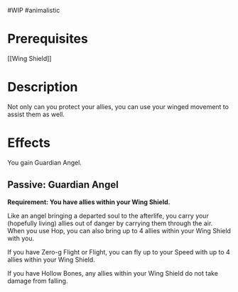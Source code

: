 #WIP #animalistic 

# Prerequisites

[[Wing Shield]]

# Description

Not only can you protect your allies, you can use your winged movement to assist them as well.

# Effects

You gain Guardian Angel.

## Passive: Guardian Angel

**Requirement: You have allies within your Wing Shield.**

Like an angel bringing a departed soul to the afterlife, you carry your (hopefully living) allies out of danger by carrying them through the air. When you use Hop, you can also bring up to 4 allies within your Wing Shield with you.

If you have Zero-g Flight or Flight, you can fly up to your Speed with up to 4 allies within your Wing Shield.

If you have Hollow Bones, any allies within your Wing Shield do not take damage from falling.

